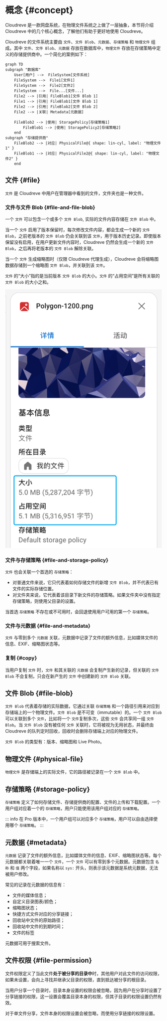# 概念 {#concept}

Cloudreve 是一款网盘系统，在物理文件系统之上做了一层抽象，本节将介绍 Cloudreve 中的几个核心概念，了解他们有助于更好地使用 Cloudreve。

Cloudreve 的文件系统主要由 `文件`、`文件 Blob`、`元数据`、`存储策略` 和 `物理文件` 组成。其中 `文件`、`文件 Blob`、`元数据` 存放在数据库中，`物理文件` 存放在存储策略中定义的存储提供商中。一个简化的案例如下：

```mermaid
graph TD
subgraph "数据库"
    User[用户] -->  FileSystem[文件系统]
    FileSystem -->  File1[文件1]
    FileSystem -->  File2[文件2]
    FileSystem -->  File...[文件...]
    File2 --> |引用| FileBlob1[文件 Blob 1]
    File1 --> |引用| FileBlob1[文件 Blob 1]
    File2 --> |引用| FileBlob2[文件 Blob 2]
    File2 --> |关联| Metadata[元数据]

    FileBlob2 --> |使用| StoragePolicy[存储策略1]
        FileBlob1 --> |使用| StoragePolicy2[存储策略2]
    end
subgraph "存储提供商"
    FileBlob2 --> |对应| PhysicalFile@{ shape: lin-cyl, label: "物理文件1" }
    FileBlob1 --> |对应| PhysicalFile2@{ shape: lin-cyl, label: "物理文件2" }
    end

```

## 文件 {#file}

`文件` 是 Cloudreve 中用户在管理器中看到的文件，文件夹也是一种文件。

### 文件与文件 Blob {#file-and-file-blob}

一个 `文件` 可以包含一个或多个 `文件 Blob`, 实际的文件内容存储在 `文件 Blob` 中。

当一个 `文件` 启用了版本保留时，每次修改文件内容，都会生成一个新的 `文件 Blob`，之前老版本的 `文件 Blob` 仍会关联到该 `文件`，用于版本历史记录。即使版本保留没有启用，在用户更新文件内容时，Cloudreve 仍然会生成一个新的 `文件 Blob`，之后再将老版本的 `文件 Blob` 解除关联。

当一个 `文件` 生成缩略图时（仅限 Cloudreve 代理生成），Cloudreve 会将缩略图数据存储到一个缩略图 `文件 Blob`，并关联到该 `文件`。

`文件` 的“大小”指的是当前版本 `文件 Blob` 的大小。`文件` 的“占用空间”是所有关联的 `文件 Blob` 的大小之和。

![文件大小](./images/file-size.png)

### 文件与存储策略 {#file-and-storage-policy}

`文件` 也会关联一个首选的 `存储策略`：

- 对普通文件来说，它只代表着如何存储文件的新增 `文件 Blob`，并不代表已有文件的实际存储位置。
- 对文件夹来说，它代表着该目录下新文件的存储策略。如果文件夹中没有指定存储策略，则使用父目录的设置。

当首选 `存储策略` 不存在或不可用时，会回退使用用户可用的第一个 `存储策略`。

### 文件与元数据 {#file-and-metadata}

`文件` 与零到多个 `元数据` 关联，元数据中记录了文件的额外信息，比如媒体文件的信息、EXIF、缩略图状态等。

### 复制 {#copy}

当用户复制 `文件` 时，`文件` 和其关联的 `元数据` 会复制产生新的记录，但关联的 `文件 Blob` 不会复制，只会在新产生的 `文件` 中创建新的 `文件 Blob` 关联。

## 文件 Blob {#file-blob}

`文件 Blob` 代表着存储的实际数据，它通过关联 `存储策略` 和一个路径引用来对应到存储端上的一个物理文件。`文件 Blob` 是不可变（immutable）的。一个 `文件 Blob` 可以关联到多个 `文件`，比如将一个 `文件`复制多次，这些 `文件` 会共享同一组 `文件 Blob`。当 `文件 Blob` 没有被任何 `文件` 关联时，它将被视为无用状态，并最终由 Cloudreve 的队列定时回收，回收时会删除存储端上对应的物理文件。

`文件 Blob` 的类型有：版本、缩略图和 Live Photo。

## 物理文件 {#physical-file}

`物理文件` 是存储端上的实际文件，它的路径被记录在一个 `文件 Blob` 中。

## 存储策略 {#storage-policy}

`存储策略` 定义了如何存储文件、存储提供商的配置、文件的上传和下载配置。一个用户组对应着一个的 `存储策略`，用户只能使用该用户组对应的 `存储策略`。

::: info <Badge type="tip" text="Pro" />
在 Pro 版本中，一个用户组可以对应多个 `存储策略`，用户可以自由选择使用哪个 `存储策略`。
:::

## 元数据 {#metadata}

`元数据` 记录了文件的额外信息，比如媒体文件的信息、EXIF、缩略图状态等。每个元数据都关联着唯一一个 `文件`，一个 `文件` 可以有零到多个元数据。元数据包含 `名称` 和 `值` 两个字段，如果名称以 `sys:` 开头，则表示该元数据是系统元数据，无法被用户修改。

常见的记录在元数据的信息有：

- 文件的媒体信息；
- 自定义目录图表/颜色；
- 缩略图状态；
- 快捷方式文件对应的分享链接；
- 回收站中文件的原始路径；
- 回收站中文件的到期时间；
- 文件的标签

元数据可用于搜索文件。

## 文件权限 {#file-permission}

文件权限定义了当此文件**处于被分享的目录中**时，其他用户对此文件的访问权限，如果未设置，会向上寻找并继承父目录的权限，直到抵达被分享的根目录。

当用户分享一个目录时，目录本身设置的权限会被忽略，因为用户在分享时设置了分享链接的权限，这一设置会覆盖目录本身的权限，但其子目录的权限设置仍然有效。

对于单文件分享，文件本身的权限设置会被忽略，而使用分享链接的权限设置。
